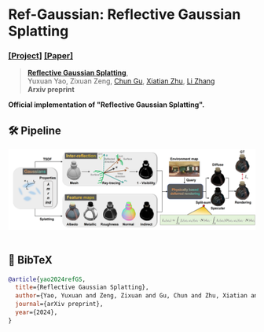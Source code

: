 # Ref-Gaussian: Reflective Gaussian Splatting
### [[Project]](https://fudan-zvg.github.io/ref-gaussian) [[Paper]](TODO) 

> [**Reflective Gaussian Splatting**](TODO),            
> Yuxuan Yao, Zixuan Zeng, [Chun Gu](https://sulvxiangxin.github.io/), [Xiatian Zhu](https://surrey-uplab.github.io/), [Li Zhang](https://lzrobots.github.io)  
> **Arxiv preprint**

**Official implementation of "Reflective Gaussian Splatting".** 


## 🛠️ Pipeline
<div align="center">
  <img src="assets/pipeline.png"/>
</div><br/>

## 📜 BibTeX
```bibtex
@article{yao2024refGS,
  title={Reflective Gaussian Splatting},
  author={Yao, Yuxuan and Zeng, Zixuan and Gu, Chun and Zhu, Xiatian and Zhang, Li},
  journal={arXiv preprint},
  year={2024},
}
```

